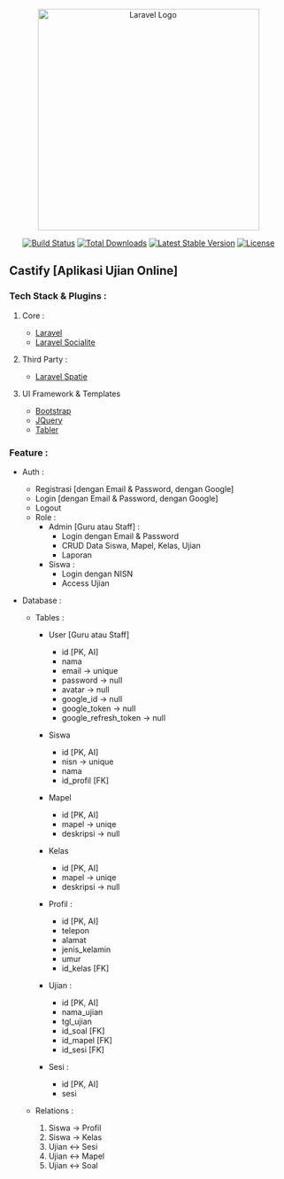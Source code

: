 <p align="center"><a href="https://laravel.com" target="_blank"><img src="https://raw.githubusercontent.com/laravel/art/master/logo-lockup/5%20SVG/2%20CMYK/1%20Full%20Color/laravel-logolockup-cmyk-red.svg" width="400" alt="Laravel Logo"></a></p>

<p align="center">
<a href="https://github.com/laravel/framework/actions"><img src="https://github.com/laravel/framework/workflows/tests/badge.svg" alt="Build Status"></a>
<a href="https://packagist.org/packages/laravel/framework"><img src="https://img.shields.io/packagist/dt/laravel/framework" alt="Total Downloads"></a>
<a href="https://packagist.org/packages/laravel/framework"><img src="https://img.shields.io/packagist/v/laravel/framework" alt="Latest Stable Version"></a>
<a href="https://packagist.org/packages/laravel/framework"><img src="https://img.shields.io/packagist/l/laravel/framework" alt="License"></a>
</p>

## Castify [Aplikasi Ujian Online]

### Tech Stack & Plugins :
1. Core :
    - [Laravel](https://laravel.com/docs/10.x)
    - [Laravel Socialite](https://laravel.com/docs/10.x/socialite#installation)
2. Third Party :
    - [Laravel Spatie](https://spatie.be/docs/laravel-permission/v6/installation-laravel)

3. UI Framework & Templates
    - [Bootstrap](https://getbootstrap.com/docs/5.3/getting-started/introduction/)
    - [JQuery](https://jquery.com/download/)
    - [Tabler](https://tabler.io/docs/getting-started)

### Feature :
- Auth :
    - Registrasi [dengan Email & Password, dengan Google]
    - Login [dengan Email & Password, dengan Google]
    - Logout
    - Role :
        - Admin [Guru atau Staff] :
            - Login dengan Email & Password
            - CRUD Data Siswa, Mapel, Kelas, Ujian 
            - Laporan
        - Siswa :
            - Login dengan NISN
            - Access Ujian

- Database :
    - Tables :
        - User [Guru atau Staff]
            - id [PK, AI]
            - nama
            - email -> unique
            - password -> null
            - avatar -> null
            - google_id -> null
            - google_token -> null
            - google_refresh_token -> null

        - Siswa
            - id [PK, AI]
            - nisn -> unique
            - nama
            - id_profil [FK]
        - Mapel
            - id [PK, AI]
            - mapel -> uniqe
            - deskripsi -> null
        - Kelas
            - id [PK, AI]
            - mapel -> uniqe
            - deskripsi -> null
        - Profil :
            - id [PK, AI]
            - telepon
            - alamat
            - jenis_kelamin
            - umur
            - id_kelas [FK]
        - Ujian :
            - id [PK, AI]
            - nama_ujian
            - tgl_ujian
            - id_soal [FK]
            - id_mapel [FK]
            - id_sesi [FK]
        - Sesi :
            - id [PK, AI]
            - sesi

    - Relations :
        1. Siswa -> Profil
        2. Siswa -> Kelas
        3. Ujian <-> Sesi
        4. Ujian <-> Mapel
        4. Ujian <-> Soal
